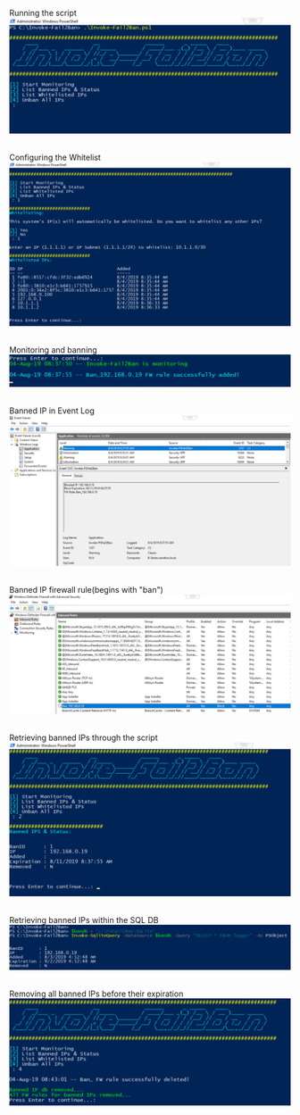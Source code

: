 
Running the script<br>
![Alt text](https://github.com/WiredPulse/Invoke-Fail2Ban/blob/master/Images/1-Menu.png?raw=true "Optional Title")<br>
<br>

Configuring the Whitelist<br>
![Alt text](https://github.com/WiredPulse/Invoke-Fail2Ban/blob/master/Images/2-Configure_whitelist.png?raw=true "Optional Title")<br>
<br>

Monitoring and banning<br>
![Alt text](https://github.com/WiredPulse/Invoke-Fail2Ban/blob/master/Images/3-Output.png?raw=true "Optional Title")<br>
<br>

Banned IP in Event Log<br>
![Alt text](https://github.com/WiredPulse/Invoke-Fail2Ban/blob/master/Images/4-Evt_log.png?raw=true "Optional Title")<br>
<br>

Banned IP firewall rule(begins with "ban")
![Alt text](https://github.com/WiredPulse/Invoke-Fail2Ban/blob/master/Images/5-FW.png?raw=true "Optional Title")<br>
<br>

Retrieving banned IPs through the script
![Alt text](https://github.com/WiredPulse/Invoke-Fail2Ban/blob/master/Images/6-Ban_IP.png?raw=true "Optional Title")<br>
<br>

Retrieving banned IPs within the SQL DB 
![Alt text](https://github.com/WiredPulse/Invoke-Fail2Ban/blob/master/Images/7-Query_DB.png?raw=true "Optional Title")<br>
<br>

Removing all banned IPs before their expiration
![Alt text](https://github.com/WiredPulse/Invoke-Fail2Ban/blob/master/Images/8-Remove_rules.png?raw=true "Optional Title")<br>
<br>
